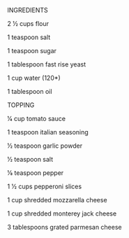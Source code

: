 INGREDIENTS

2 1⁄2
cups flour

1
teaspoon salt

1
teaspoon sugar

1
tablespoon fast rise yeast

1
cup water (120*)

1
tablespoon oil

TOPPING


1⁄4
cup tomato sauce

1
teaspoon italian seasoning

1⁄2
teaspoon garlic powder

1⁄2
teaspoon salt

1⁄8
teaspoon pepper

1 1⁄2
cups pepperoni slices

1
cup shredded mozzarella cheese

1
cup shredded monterey jack cheese

3
tablespoons grated parmesan cheese


